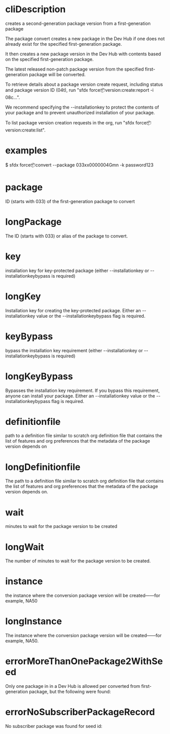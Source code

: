 # cliDescription

creates a second-generation package version from a first-generation package

The package convert creates a new package in the Dev Hub if one does not already exist for the specified first-generation package.

It then creates a new package version in the Dev Hub with contents based on the specified first-generation package.

The latest released non-patch package version from the specified first-generation package will be converted.

To retrieve details about a package version create request, including status and package version ID (04t), run "sfdx force:package:version:create:report -i 08c...".

We recommend specifying the --installationkey to protect the contents of your package and to prevent unauthorized installation of your package.

To list package version creation requests in the org, run "sfdx force:package:version:create:list".

# examples

$ sfdx force:package:convert --package 033xx0000004Gmn -k password123

# package

ID (starts with 033) of the first-generation package to convert

# longPackage

The ID (starts with 033) or alias of the package to convert.

# key

installation key for key-protected package (either --installationkey or --installationkeybypass is required)

# longKey

Installation key for creating the key-protected package. Either an --installationkey value or the --installationkeybypass flag is required.

# keyBypass

bypass the installation key requirement (either --installationkey or --installationkeybypass is required)

# longKeyBypass

Bypasses the installation key requirement. If you bypass this requirement, anyone can install your package. Either an --installationkey value or the --installationkeybypass flag is required.

# definitionfile

path to a definition file similar to scratch org definition file that contains the list of features and org preferences that the metadata of the package version depends on

# longDefinitionfile

The path to a definition file similar to scratch org definition file that contains the list of features and org preferences that the metadata of the package version depends on.

# wait

minutes to wait for the package version to be created

# longWait

The number of minutes to wait for the package version to be created.

# instance

the instance where the conversion package version will be created——for example, NA50

# longInstance

The instance where the conversion package version will be created——for example, NA50.

# errorMoreThanOnePackage2WithSeed

Only one package in in a Dev Hub is allowed per converted from first-generation package, but the following were found:

# errorNoSubscriberPackageRecord

No subscriber package was found for seed id:

